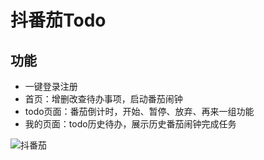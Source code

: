 # 抖番茄Todo

## 功能

* 一键登录注册
* 首页：增删改查待办事项，启动番茄闹钟
* todo页面：番茄倒计时，开始、暂停、放弃、再来一组功能
* 我的页面：todo历史待办，展示历史番茄闹钟完成任务


![抖番茄](https://i.loli.net/2019/10/15/MRebYkAx1c29BQI.jpg)
